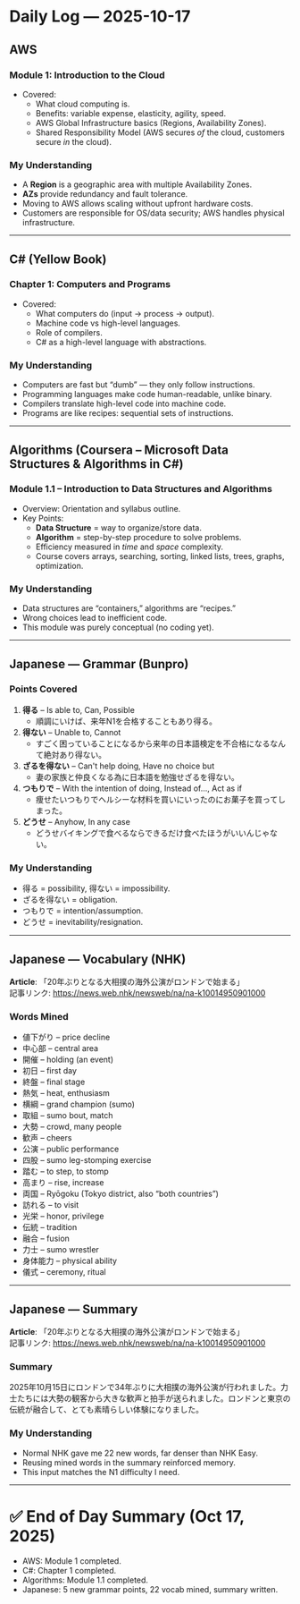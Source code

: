 # Daily Log — 2025-10-17

## AWS
### Module 1: Introduction to the Cloud
- Covered:  
  - What cloud computing is.  
  - Benefits: variable expense, elasticity, agility, speed.  
  - AWS Global Infrastructure basics (Regions, Availability Zones).  
  - Shared Responsibility Model (AWS secures *of* the cloud, customers secure *in* the cloud).  

### My Understanding
- A **Region** is a geographic area with multiple Availability Zones.  
- **AZs** provide redundancy and fault tolerance.  
- Moving to AWS allows scaling without upfront hardware costs.  
- Customers are responsible for OS/data security; AWS handles physical infrastructure.  

---

## C# (Yellow Book)
### Chapter 1: Computers and Programs
- Covered:  
  - What computers do (input → process → output).  
  - Machine code vs high-level languages.  
  - Role of compilers.  
  - C# as a high-level language with abstractions.  

### My Understanding
- Computers are fast but “dumb” — they only follow instructions.  
- Programming languages make code human-readable, unlike binary.  
- Compilers translate high-level code into machine code.  
- Programs are like recipes: sequential sets of instructions.  

---

## Algorithms (Coursera – Microsoft Data Structures & Algorithms in C#)
### Module 1.1 – Introduction to Data Structures and Algorithms
- Overview: Orientation and syllabus outline.  
- Key Points:  
  - **Data Structure** = way to organize/store data.  
  - **Algorithm** = step-by-step procedure to solve problems.  
  - Efficiency measured in *time* and *space* complexity.  
  - Course covers arrays, searching, sorting, linked lists, trees, graphs, optimization.  

### My Understanding
- Data structures are “containers,” algorithms are “recipes.”  
- Wrong choices lead to inefficient code.  
- This module was purely conceptual (no coding yet).  

---

## Japanese — Grammar (Bunpro)
### Points Covered
1. **得る** – Is able to, Can, Possible  
   - 順調にいけば、来年N1を合格することもあり得る。  
2. **得ない** – Unable to, Cannot  
   - すごく困っていることになるから来年の日本語検定を不合格になるなんて絶対あり得ない。  
3. **ざるを得ない** – Can't help doing, Have no choice but  
   - 妻の家族と仲良くなる為に日本語を勉強せざるを得ない。  
4. **つもりで** – With the intention of doing, Instead of..., Act as if  
   - 痩せたいつもりでヘルシーな材料を買いにいったのにお菓子を買ってしまった。  
5. **どうせ** – Anyhow, In any case  
   - どうせバイキングで食べるならできるだけ食べたほうがいいんじゃない。  

### My Understanding
- 得る = possibility, 得ない = impossibility.  
- ざるを得ない = obligation.  
- つもりで = intention/assumption.  
- どうせ = inevitability/resignation.  

---

## Japanese — Vocabulary (NHK)
**Article**: 「20年ぶりとなる大相撲の海外公演がロンドンで始まる」  
記事リンク: https://news.web.nhk/newsweb/na/na-k10014950901000  

### Words Mined
- 値下がり – price decline  
- 中心部 – central area  
- 開催 – holding (an event)  
- 初日 – first day  
- 終盤 – final stage  
- 熱気 – heat, enthusiasm  
- 横綱 – grand champion (sumo)  
- 取組 – sumo bout, match  
- 大勢 – crowd, many people  
- 歓声 – cheers  
- 公演 – public performance  
- 四股 – sumo leg-stomping exercise  
- 踏む – to step, to stomp  
- 高まり – rise, increase  
- 両国 – Ryōgoku (Tokyo district, also “both countries”)  
- 訪れる – to visit  
- 光栄 – honor, privilege  
- 伝統 – tradition  
- 融合 – fusion  
- 力士 – sumo wrestler  
- 身体能力 – physical ability  
- 儀式 – ceremony, ritual  

---

## Japanese — Summary
**Article**: 「20年ぶりとなる大相撲の海外公演がロンドンで始まる」  
記事リンク: https://news.web.nhk/newsweb/na/na-k10014950901000  

### Summary
2025年10月15日にロンドンで34年ぶりに大相撲の海外公演が行われました。力士たちには大勢の観客から大きな歓声と拍手が送られました。ロンドンと東京の伝統が融合して、とても素晴らしい体験になりました。  

### My Understanding
- Normal NHK gave me 22 new words, far denser than NHK Easy.  
- Reusing mined words in the summary reinforced memory.  
- This input matches the N1 difficulty I need.  

---

# ✅ End of Day Summary (Oct 17, 2025)
- AWS: Module 1 completed.  
- C#: Chapter 1 completed.  
- Algorithms: Module 1.1 completed.  
- Japanese: 5 new grammar points, 22 vocab mined, summary written.  
